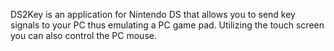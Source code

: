 DS2Key is an application for Nintendo DS that allows you to send key signals to your PC thus emulating a PC game pad. Utilizing the touch screen you can also control the PC mouse.
